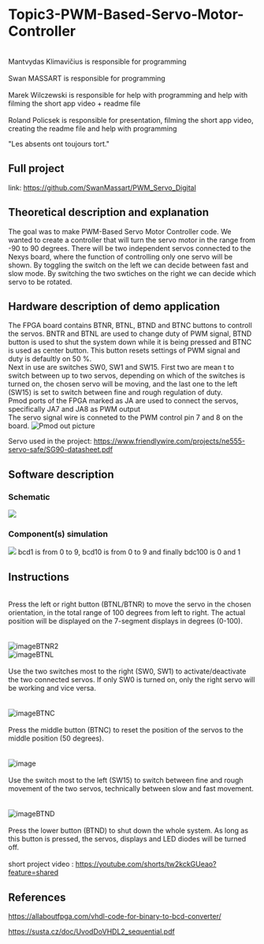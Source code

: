 # Topic3-PWM-Based-Servo-Motor-Controller
\
Mantvydas Klimavičius is responsible for programming\
\
Swan MASSART is responsible for programming\
\
Marek Wilczewski is responsible for help with programming and help with filming the short app video + readme file\
\
Roland Policsek is responsible for presentation, filming the short app video, creating the readme file and help with programming

"Les absents ont toujours tort."

## Full project
link: https://github.com/SwanMassart/PWM_Servo_Digital

## Theoretical description and explanation
The goal was to make PWM-Based Servo Motor Controller code. We wanted to create a controller that will turn the servo motor in the range from -90 to 90 degrees. There will be two independent servos connected to the Nexys board, where the function of controlling only one servo will be shown. By toggling the switch on the left we can decide between fast and slow mode. By switching the two swtiches on the right we can decide which servo to be rotated.

## Hardware description of demo application
The FPGA board contains BTNR, BTNL, BTND and BTNC buttons to controll the servos. BNTR and BTNL are used to change duty of PWM signal, BTND button is used to shut the system down while it is being pressed and BTNC is used as center button. This button resets settings of PWM signal and duty is defaultly on 50 %. \
Next in use are switches SW0, SW1 and SW15. First two are mean    t to switch between up to two servos, depending on which of the switches is turned on, the chosen servo will be moving, and the last one to the left (SW15) is set to switch between fine and rough regulation of duty.\
Pmod ports of the FPGA marked as JA are used to connect the servos, specifically JA7 and JA8 as PWM output\
The servo signal wire is conneted to the PWM control pin 7 and 8 on the board.
<img src="https://github.com/Th0rgrlm/Topic3-PWM-Based-Servo-Motor-Controller/blob/main/images/Pmod_pinout.png" alt="Pmod out picture" /> 

Servo used in the project: https://www.friendlywire.com/projects/ne555-servo-safe/SG90-datasheet.pdf


## Software description

### Schematic
<img src="https://github.com/SwanMassart/PWM_Servo_Digital/blob/main/pictures/%7B7E7E4895-F152-455E-8090-519224CDA0DE%7D.png" />

### Component(s) simulation

<img src="https://github.com/SwanMassart/PWM_Servo_Digital/blob/main/%7BD32BF380-1D11-4EB1-8826-C83B300E2BF2%7D.png" />
bcd1 is from 0 to 9, bcd10 is from 0 to 9 and finally bdc100 is 0 and 1

## Instructions
\
Press the left or right button (BTNL/BTNR) to move the servo in the chosen orientation, in the total range of 100 degrees from left to right. The actual position will be displayed on the 7-segment displays in degrees (0-100).\
\
\
![imageBTNR2](https://github.com/SwanMassart/PWM_Servo_Digital/blob/main/pictures/r_button.jpg)\
![imageBTNL](https://github.com/SwanMassart/PWM_Servo_Digital/blob/main/pictures/rigt_button.jpg)\
\
Use the two switches most to the right (SW0, SW1) to activate/deactivate the two connected servos. If only SW0 is turned on, only the right servo will be working and vice versa.\
\
\
![imageBTNC](https://github.com/SwanMassart/PWM_Servo_Digital/blob/main/pictures/full_circuit.jpg)\
\
Press the middle button (BTNC) to reset the position of the servos to the middle position (50 degrees).\
\
\
![image](https://github.com/SwanMassart/PWM_Servo_Digital/blob/main/pictures/l_switch.jpg)\
\
Use the switch most to the left (SW15) to switch between fine and rough movement of the two servos, technically between slow and fast movement.\
\
\
![imageBTND](https://github.com/SwanMassart/PWM_Servo_Digital/blob/main/pictures/lower.jpg)\
\
Press the lower button (BTND) to shut down the whole system. As long as this button is pressed, the servos, displays and LED diodes will be turned off.\
\
short project video : https://youtube.com/shorts/tw2kckGUeao?feature=shared

## References

https://allaboutfpga.com/vhdl-code-for-binary-to-bcd-converter/

https://susta.cz/doc/UvodDoVHDL2_sequential.pdf

